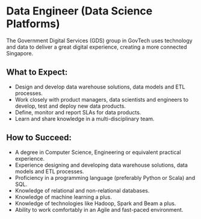 # Data Engineer (Data Science Platforms)

The Government Digital Services (GDS) group in GovTech uses technology and data to deliver a great digital experience, creating a more connected Singapore.

## What to Expect:

- Design and develop data warehouse solutions, data models and ETL processes.
- Work closely with product managers, data scientists and engineers to develop, test and deploy new data products.
- Define, monitor and report SLAs for data products.
- Learn and share knowledge in a multi-disciplinary team.

## How to Succeed:

- A degree in Computer Science, Engineering or equivalent practical experience.
- Experience designing and developing data warehouse solutions, data models and ETL processes.
- Proficiency in a programming language (preferably Python or Scala) and SQL.
- Knowledge of relational and non-relational databases.
- Knowledge of machine learning a plus.
- Knowledge of technologies like Hadoop, Spark and Beam a plus.
- Ability to work comfortably in an Agile and fast-paced environment.
